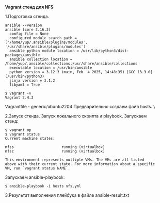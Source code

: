 <b>Vagrant стенд для NFS</b>

1.Подготовка стенда.

```
ansible --version
ansible [core 2.16.3]
  config file = None
  configured module search path = ['/home/yup/.ansible/plugins/modules', '/usr/share/ansible/plugins/modules']
  ansible python module location = /usr/lib/python3/dist-packages/ansible
  ansible collection location = /home/yup/.ansible/collections:/usr/share/ansible/collections
  executable location = /usr/bin/ansible
  python version = 3.12.3 (main, Feb  4 2025, 14:48:35) [GCC 13.3.0] (/usr/bin/python3)
  jinja version = 3.1.2
  libyaml = True

$ vagrant -v
Vagrant 2.4.3
```

Vagrantfile - generic/ubuntu2204
Предварительно создаем файл hosts. \

2.Запуск стенда. Запуск локального скрипта и playbook.
Запускаем стенд:

```
$ vagrant up
$ vagrant status
Current machine states:

nfss                      running (virtualbox)
nfsc                      running (virtualbox)

This environment represents multiple VMs. The VMs are all listed
above with their current state. For more information about a specific
VM, run `vagrant status NAME`.
```
Запускаем ansible-playbook:

```
$ ansible-playbook -i hosts nfs.yml
```

3.Результат выполнения плейбука в файле ansible-result.txt

